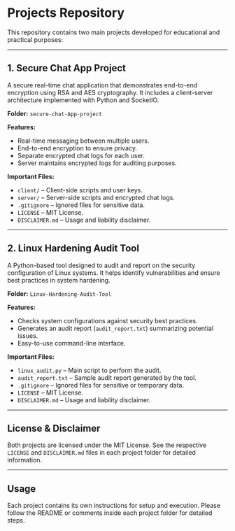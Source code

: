 # Projects Repository

This repository contains two main projects developed for educational and practical purposes:

---

## 1. Secure Chat App Project

A secure real-time chat application that demonstrates end-to-end encryption using RSA and AES cryptography. It includes a client-server architecture implemented with Python and SocketIO.

**Folder:** `secure-chat-App-project`

**Features:**
- Real-time messaging between multiple users.
- End-to-end encryption to ensure privacy.
- Separate encrypted chat logs for each user.
- Server maintains encrypted logs for auditing purposes.

**Important Files:**
- `client/` – Client-side scripts and user keys.
- `server/` – Server-side scripts and encrypted chat logs.
- `.gitignore` – Ignored files for sensitive data.
- `LICENSE` – MIT License.
- `DISCLAIMER.md` – Usage and liability disclaimer.

---

## 2. Linux Hardening Audit Tool

A Python-based tool designed to audit and report on the security configuration of Linux systems. It helps identify vulnerabilities and ensure best practices in system hardening.

**Folder:** `Linux-Hardening-Audit-Tool`

**Features:**
- Checks system configurations against security best practices.
- Generates an audit report (`audit_report.txt`) summarizing potential issues.
- Easy-to-use command-line interface.

**Important Files:**
- `linux_audit.py` – Main script to perform the audit.
- `audit_report.txt` – Sample audit report generated by the tool.
- `.gitignore` – Ignored files for sensitive or temporary data.
- `LICENSE` – MIT License.
- `DISCLAIMER.md` – Usage and liability disclaimer.

---

## License & Disclaimer

Both projects are licensed under the MIT License. See the respective `LICENSE` and `DISCLAIMER.md` files in each project folder for detailed information.

---

## Usage

Each project contains its own instructions for setup and execution. Please follow the README or comments inside each project folder for detailed steps.
